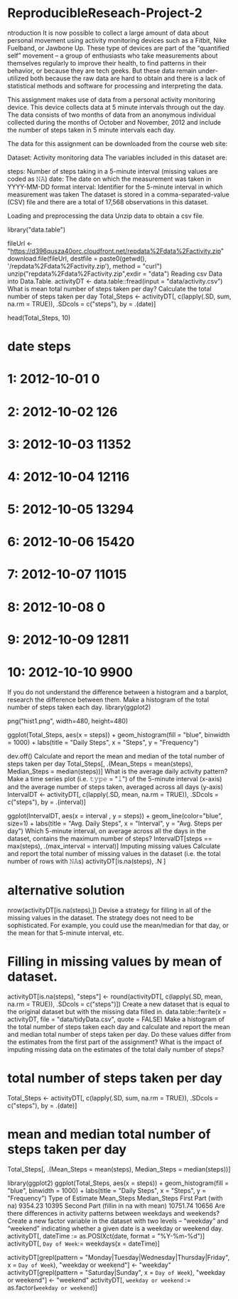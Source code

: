 # ReproducibleReseach-Project-2

ntroduction
It is now possible to collect a large amount of data about personal movement using activity monitoring devices such as a Fitbit, Nike Fuelband, or Jawbone Up. These type of devices are part of the “quantified self” movement – a group of enthusiasts who take measurements about themselves regularly to improve their health, to find patterns in their behavior, or because they are tech geeks. But these data remain under-utilized both because the raw data are hard to obtain and there is a lack of statistical methods and software for processing and interpreting the data.

This assignment makes use of data from a personal activity monitoring device. This device collects data at 5 minute intervals through out the day. The data consists of two months of data from an anonymous individual collected during the months of October and November, 2012 and include the number of steps taken in 5 minute intervals each day.

The data for this assignment can be downloaded from the course web site:

Dataset: Activity monitoring data
The variables included in this dataset are:

steps: Number of steps taking in a 5-minute interval (missing values are coded as 𝙽𝙰)
date: The date on which the measurement was taken in YYYY-MM-DD format
interval: Identifier for the 5-minute interval in which measurement was taken
The dataset is stored in a comma-separated-value (CSV) file and there are a total of 17,568 observations in this dataset.

Loading and preprocessing the data
Unzip data to obtain a csv file.

library("data.table")

fileUrl <- "https://d396qusza40orc.cloudfront.net/repdata%2Fdata%2Factivity.zip"
download.file(fileUrl, destfile = paste0(getwd(), '/repdata%2Fdata%2Factivity.zip'), method = "curl")
unzip("repdata%2Fdata%2Factivity.zip",exdir = "data")
Reading csv Data into Data.Table.
activityDT <- data.table::fread(input = "data/activity.csv")
What is mean total number of steps taken per day?
Calculate the total number of steps taken per day
Total_Steps <- activityDT[, c(lapply(.SD, sum, na.rm = TRUE)), .SDcols = c("steps"), by = .(date)] 

head(Total_Steps, 10)

#          date steps
# 1: 2012-10-01     0
# 2: 2012-10-02   126
# 3: 2012-10-03 11352
# 4: 2012-10-04 12116
# 5: 2012-10-05 13294
# 6: 2012-10-06 15420
# 7: 2012-10-07 11015
# 8: 2012-10-08     0
# 9: 2012-10-09 12811
# 10: 2012-10-10  9900
If you do not understand the difference between a histogram and a barplot, research the difference between them. Make a histogram of the total number of steps taken each day.
library(ggplot2)

png("hist1.png", width=480, height=480)

ggplot(Total_Steps, aes(x = steps)) +
    geom_histogram(fill = "blue", binwidth = 1000) +
    labs(title = "Daily Steps", x = "Steps", y = "Frequency")

dev.off()
Calculate and report the mean and median of the total number of steps taken per day
Total_Steps[, .(Mean_Steps = mean(steps), Median_Steps = median(steps))]
What is the average daily activity pattern?
Make a time series plot (i.e. 𝚝𝚢𝚙𝚎 = "𝚕") of the 5-minute interval (x-axis) and the average number of steps taken, averaged across all days (y-axis)
IntervalDT <- activityDT[, c(lapply(.SD, mean, na.rm = TRUE)), .SDcols = c("steps"), by = .(interval)] 

ggplot(IntervalDT, aes(x = interval , y = steps)) +
    geom_line(color="blue", size=1) +
    labs(title = "Avg. Daily Steps", x = "Interval", y = "Avg. Steps per day")
Which 5-minute interval, on average across all the days in the dataset, contains the maximum number of steps?
IntervalDT[steps == max(steps), .(max_interval = interval)]
Imputing missing values
Calculate and report the total number of missing values in the dataset (i.e. the total number of rows with 𝙽𝙰s)
activityDT[is.na(steps), .N ]

# alternative solution
nrow(activityDT[is.na(steps),])
Devise a strategy for filling in all of the missing values in the dataset. The strategy does not need to be sophisticated. For example, you could use the mean/median for that day, or the mean for that 5-minute interval, etc.
# Filling in missing values by mean of dataset. 
activityDT[is.na(steps), "steps"] <- round(activityDT[, c(lapply(.SD, mean, na.rm = TRUE)), .SDcols = c("steps")])
Create a new dataset that is equal to the original dataset but with the missing data filled in.
data.table::fwrite(x = activityDT, file = "data/tidyData.csv", quote = FALSE)
Make a histogram of the total number of steps taken each day and calculate and report the mean and median total number of steps taken per day. Do these values differ from the estimates from the first part of the assignment? What is the impact of imputing missing data on the estimates of the total daily number of steps?
# total number of steps taken per day
Total_Steps <- activityDT[, c(lapply(.SD, sum, na.rm = TRUE)), .SDcols = c("steps"), by = .(date)] 

# mean and median total number of steps taken per day
Total_Steps[, .(Mean_Steps = mean(steps), Median_Steps = median(steps))]

library(ggplot2)
ggplot(Total_Steps, aes(x = steps)) +
    geom_histogram(fill = "blue", binwidth = 1000) +
    labs(title = "Daily Steps", x = "Steps", y = "Frequency")
Type of Estimate	Mean_Steps	Median_Steps
First Part (with na)	9354.23	10395
Second Part (fillin in na with mean)	10751.74	10656
Are there differences in activity patterns between weekdays and weekends?
Create a new factor variable in the dataset with two levels – “weekday” and “weekend” indicating whether a given date is a weekday or weekend day.
activityDT[, dateTime := as.POSIXct(date, format = "%Y-%m-%d")]
activityDT[, `Day of Week`:= weekdays(x = dateTime)]

activityDT[grepl(pattern = "Monday|Tuesday|Wednesday|Thursday|Friday", x = `Day of Week`), "weekday or weekend"] <- "weekday"
activityDT[grepl(pattern = "Saturday|Sunday", x = `Day of Week`), "weekday or weekend"] <- "weekend"
activityDT[, `weekday or weekend` := as.factor(`weekday or weekend`)]
